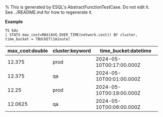 % This is generated by ESQL's AbstractFunctionTestCase. Do not edit it. See ../README.md for how to regenerate it.

**Example**

```esql
TS k8s
| STATS max_cost=MAX(AVG_OVER_TIME(network.cost)) BY cluster, time_bucket = TBUCKET(1minute)
```

| max_cost:double | cluster:keyword | time_bucket:datetime |
| --- | --- | --- |
| 12.375 | prod | 2024-05-10T00:17:00.000Z |
| 12.375 | qa | 2024-05-10T00:01:00.000Z |
| 12.25 | prod | 2024-05-10T00:19:00.000Z |
| 12.0625 | qa | 2024-05-10T00:06:00.000Z |


